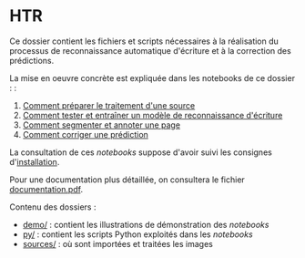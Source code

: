 HTR
====

Ce dossier contient les fichiers et scripts nécessaires à la réalisation du processus de reconnaissance automatique d'écriture et à la correction des prédictions.

La mise en oeuvre concrète est expliquée dans les notebooks de ce dossier : :
1. [Comment préparer le traitement d'une source](./1_Preparer_le_traitement_dune_source.ipynb)
2. [Comment tester et entraîner un modèle de reconnaissance d'écriture](2_Tester_et_entrainer_un_modele_HTR.ipynb)
3. [Comment segmenter et annoter une page](./3_Segmenter_et_annoter_une_page.ipynb)
4. [Comment corriger une prédiction](./4_Corriger_une_prediction.ipynb)

La consultation de ces *notebooks* suppose d'avoir suivi les consignes d'[installation](https://github.com/sbiay/CdS-edition#installation).

Pour une documentation plus détaillée, on consultera le fichier [documentation.pdf](../documentation/documentation.pdf).

Contenu des dossiers :
- [demo/](./demo/) : contient les illustrations de démonstration des *notebooks*
- [py/](./py/) : contient les scripts Python exploités dans les *notebooks*
- [sources/](./sources/) : où sont importées et traitées les images